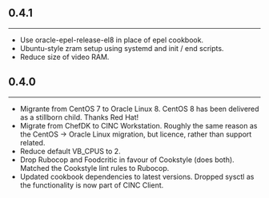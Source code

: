 ## 0.4.1
---
 * Use oracle-epel-release-el8 in place of epel cookbook.
 * Ubuntu-style zram setup using systemd and init / end scripts.
 * Reduce size of video RAM.

## 0.4.0
---
 * Migrante from CentOS 7 to Oracle Linux 8. CentOS 8 has been delivered as a stillborn child. Thanks Red Hat!
 * Migrate from ChefDK to CINC Workstation. Roughly the same reason as the CentOS -> Oracle Linux migration, but licence, rather than support related.
 * Reduce default VB_CPUS to 2.
 * Drop Rubocop and Foodcritic in favour of Cookstyle (does both). Matched the Cookstyle lint rules to Rubocop.
 * Updated cookbook dependencies to latest versions. Dropped sysctl as the functionality is now part of CINC Client.

